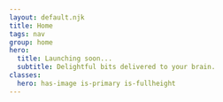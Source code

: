 ```yaml
---
layout: default.njk
title: Home
tags: nav
group: home
hero:
  title: Launching soon...
  subtitle: Delightful bits delivered to your brain.
classes:
  hero: has-image is-primary is-fullheight
---
```

